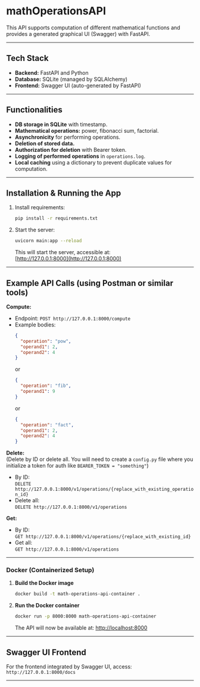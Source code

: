 # mathOperationsAPI

This API supports computation of different mathematical functions and provides a generated graphical UI (Swagger) with FastAPI.

---

## Tech Stack

- **Backend:** FastAPI and Python
- **Database:** SQLite (managed by SQLAlchemy)
- **Frontend:** Swagger UI (auto-generated by FastAPI)

---

## Functionalities

- **DB storage in SQLite** with timestamp.
- **Mathematical operations:** power, fibonacci sum, factorial.
- **Asynchronicity** for performing operations.
- **Deletion of stored data.**
- **Authorization for deletion** with Bearer token.
- **Logging of performed operations** in `operations.log`.
- **Local caching** using a dictionary to prevent duplicate values for computation.

---

## Installation & Running the App

1. Install requirements:
    ```sh
    pip install -r requirements.txt
    ```

2. Start the server:
    ```sh
    uvicorn main:app --reload
    ```
    This will start the server, accessible at:  
    [http://127.0.0.1:8000](http://127.0.0.1:8000)

---

## Example API Calls (using Postman or similar tools)

**Compute:**
- Endpoint: `POST http://127.0.0.1:8000/compute`
- Example bodies:
    ```json
    {
      "operation": "pow",
      "operand1": 2,
      "operand2": 4
    }
    ```
    or
    ```json
    {
      "operation": "fib",
      "operand1": 9
    }
    ```
    or
    ```json
    {
      "operation": "fact",
      "operand1": 2,
      "operand2": 4
    }
    ```

**Delete:**  
(Delete by ID or delete all. You will need to create a `config.py` file where you initialize a token for auth like `BEARER_TOKEN = "something"`)
- By ID:  
  `DELETE http://127.0.0.1:8000/v1/operations/{replace_with_existing_operation_id}`
- Delete all:  
  `DELETE http://127.0.0.1:8000/v1/operations`

**Get:**  
- By ID:  
  `GET http://127.0.0.1:8000/v1/operations/{replace_with_existing_id}`
- Get all:  
  `GET http://127.0.0.1:8000/v1/operations`

---


### Docker (Containerized Setup)

1. **Build the Docker image**
    ```sh
    docker build -t math-operations-api-container .
    ```

2. **Run the Docker container**
    ```sh
    docker run -p 8000:8000 math-operations-api-container
    ```

    The API will now be available at: [http://localhost:8000](http://localhost:8000)



---

## Swagger UI Frontend

For the frontend integrated by Swagger UI, access:  
`http://127.0.0.1:8000/docs`

---
